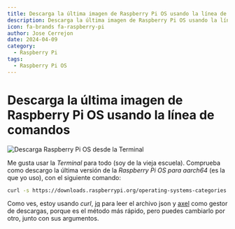 ```yaml
---
title: Descarga la última imagen de Raspberry Pi OS usando la línea de comandos
description: Descarga la última imagen de Raspberry Pi OS usando la línea de comandos
icon: fa-brands fa-raspberry-pi
author: Jose Cerrejon
date: 2024-04-09
category:
  - Raspberry Pi
tags:
  - Raspberry Pi OS
---
```

# Descarga la última imagen de Raspberry Pi OS usando la línea de comandos

![Descarga Raspberry Pi OS desde la Terminal](/images/2024/04/rpios_dload.png "Descarga Raspberry Pi OS desde la Terminal")

Me gusta usar la _Terminal_ para todo (soy de la vieja escuela). Comprueba como descargo la última versión de la _Raspberry Pi OS para aarch64_ (es la que yo uso), con el siguiente comando:

```sh
curl -s https://downloads.raspberrypi.org/operating-systems-categories.json | jq -r '.[0].images[0].urlHttp' | xargs axel -n 4 -k
```

Como ves, estoy usando _curl_, [jq](https://jqlang.github.io/jq/) para leer el archivo json y [axel](https://github.com/axel-download-accelerator/axel) como gestor de descargas, porque es el método más rápido, pero puedes cambiarlo por otro, junto con sus argumentos.
